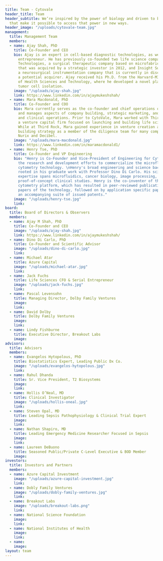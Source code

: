 ```yaml
---
title: Team - Cytovale
header_title: Team
header_subtitle: We’re inspired by the power of biology and driven to build tools
  that make it possible to access that power in new ways.
header_image: "/uploads/cytovale-team.jpg"
management:
  title: Management Team
  members:
  - name: Ajay Shah, PhD
    title: Co-Founder and CEO
    bio: Ajay is an expert in cell-based diagnostic technologies, as well as an experienced
      entrepreneur. He has previously co-founded two life science companies - Momelan
      Technologies, a surgical therapeutic company based on microfabrication technologies
      that was acquired by a strategic investor in 2012, and Insight Surgical Instruments,
      a neurosurgical instrumentation company that is currently in discussions with
      a potential acquirer. Ajay received his Ph.D. from the Harvard-MIT Division
      of Health Sciences and Technology, where he developed a novel platform for circulating
      tumor cell isolation.
    image: "/uploads/ajay-shah.jpg"
    link: https://www.linkedin.com/in/ajaymukeshshah/
  - name: Mara Macdonald, PhD
    title: Co-Founder and COO
    bio: Mara currently serves as the co-founder and chief operations officer at CytoVale
      and manages aspects of company building, strategic marketing, and regulatory
      and clinical operations. Prior to CytoVale, Mara worked with Third Rock Ventures,
      a venture capital firm focused on launching and building life science companies.
      While at Third Rock, Mara gained experience in venture creation and company
      building strategy as a member of the diligence team for many companies including
      Nurix and Decibel.
    image: "/uploads/mara-macdonald.jpg"
    link: https://www.linkedin.com/in/maramacdonald1/
  - name: Henry Tse, PhD
    title: Co-Founder and VP Engineering
    bio: "Henry is Co-Founder and Vice-President of Engineering for CytoVale, heading
      the research and development efforts to commercialize the microfluidic deformability
      cytometry technology. \nHenry's broad engineering and science background is
      rooted in his graduate work with Professor Dino Di Carlo. His science and engineering
      expertise spans microfluidics, cancer biology, image processing, and application
      proof-of-concept clinical studies. Henry is the co-inventer of the deformability
      cytometry platform, which has resulted in peer-reviewed publications of seminal
      papers of the technology, followed on by application specific papers, as well
      an accompanying suite of issued patents."
    image: "/uploads/henry-tse.jpg"
    link: 
board:
  title: Board of Directors & Observers
  members:
  - name: Ajay M Shah, PhD
    title: Co-Founder and CEO
    image: "/uploads/ajay-shah.jpg"
    link: https://www.linkedin.com/in/ajaymukeshshah/
  - name: Dino Di Carlo, PhD
    title: Co-Founder and Scientific Advisor
    image: "/uploads/dino-di-carlo.jpg"
    link: 
  - name: Michael Atar
    title: Azure Capital
    image: "/uploads/michael-atar.jpg"
    link: 
  - name: Jack Fuchs
    title: Life Sciences CFO & Serial Entrepreneur
    image: "/uploads/jack-fuchs.jpg"
    link: 
  - name: Pascal Levensohn
    title: Managing Director, Dolby Family Ventures
    image: 
    link: 
  - name: David Dolby
    title: Dolby Family Ventures
    image: 
    link: 
  - name: Lindy Fishburne
    title: Executive Director, Breakout Labs
    image: 
advisors:
  title: Advisors
  members:
  - name: Evangelos Hytopolous, PhD
    title: Biostatistics Expert, Leading Public Dx Co.
    image: "/uploads/evangelos-hytopolous.jpg"
    link: 
  - name: Rahul Dhanda
    title: Sr. Vice President, T2 Biosystems
    image: 
    link: 
  - name: Hollis O’Neal, MD
    title: Clinical Investigator
    image: "/uploads/hollis-oneal.jpg"
    link: 
  - name: Steven Opal, MD
    title: Leading Sepsis Pathophysiology & Clinical Trial Expert
    image: 
    link: 
  - name: Nathan Shapiro, MD
    title: Leading Emergency Medicine Researcher Focused in Sepsis
    image: 
    link: 
  - name: Laureen DeBuono
    title: Seasoned Public/Private C-Level Executive & BOD Member
    image: 
investors:
  title: Investors and Partners
  members:
  - name: Azure Capital Investment
    image: "/uploads/azure-capital-investment.jpg"
    link: 
  - name: Dobly Family Ventures
    image: "/uploads/dobly-family-ventures.jpg"
    link: 
  - name: Breakout Labs
    image: "/uploads/breakout-labs.png"
    link: 
  - name: National Science Foundation
    image: 
    link: 
  - name: National Institutes of Health
    image: 
    link: 
  - name: 
    image: 
layout: team
---
```


